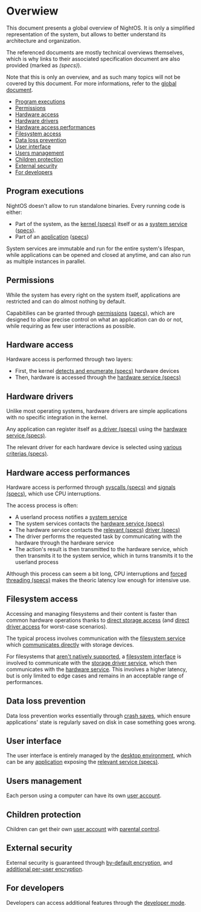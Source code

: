 # Overwiew

This document presents a global overview of NightOS. It is only a simplified representation of the system, but allows to better understand its architecture and organization.

The referenced documents are mostly technical overviews themselves, which is why links to their associated specification document are also provided (marked as _(specs)_).

Note that this is only an overview, and as such many topics will not be covered by this document. For more informations, refer to the [global document](../README.md).

- [Program executions](#program-executions)
- [Permissions](#permissions)
- [Hardware access](#hardware-access)
- [Hardware drivers](#hardware-drivers)
- [Hardware access performances](#hardware-access-performances)
- [Filesystem access](#filesystem-access)
- [Data loss prevention](#data-loss-prevention)
- [User interface](#user-interface)
- [Users management](#users-management)
- [Children protection](#children-protection)
- [External security](#external-security)
- [For developers](#for-developers)

## Program executions

NightOS doesn't allow to run standalone binaries. Every running code is either:

* Part of the system, as the [kernel (specs)](../specs/kernel/README.md) itself or as a [system service](services.md#system-services) ([specs](../specs/services/system/README.md)).
* Part of an [application](../concepts/applications.md) ([specs](../specs/applications-libraries.md))

System services are immutable and run for the entire system's lifespan, while applications can be opened and closed at anytime, and can also run as multiple instances in parallel.

## Permissions

While the system has every right on the system itself, applications are restricted and can do almost nothing by default.

Capabitilies can be granted through [permissions](../features/permissions.md) ([specs](../specs/permissions.md)), which are designed to allow precise control on what an application can do or not, while requiring as few user interactions as possible.

## Hardware access

Hardware access is performed through two layers:

* First, the kernel [detects and enumerate (specs)](../specs/kernel/hardware.md) hardware devices
* Then, hardware is accessed through the [hardware service (specs)](../specs/services/system/hw.md)

## Hardware drivers

Unlike most operating systems, hardware drivers are simple applications with no specific integration in the kernel.

Any application can register itself as [a driver (specs)](../specs/services/system/hw.md#drivers) using the [hardware service (specs)](../specs/services/system/hw.md).

The relevant driver for each hardware device is selected using [various criterias (specs)](../specs/services/system/hw.md#driver-selection).

## Hardware access performances

Hardware access is performed through [syscalls (specs)](../specs/kernel/syscalls.md) and [signals (specs)](../specs/kernel/signals.md), which use CPU interruptions. 

The access process is often:

* A userland process notifies a [system service](services.md#system-services)
* The system services contacts the [hardware service (specs)](../specs/services/system/hw.md)
* The hardware service contacts the [relevant (specs)](../specs/services/system/hw.md#driver-selection) [driver (specs)](../specs/services/system/hw.md#drivers)
* The driver performs the requested task by communicating with the hardware through the hardware service
* The action's result is then transmitted to the hardware service, which then transmits it to the system service, which in turns transmits it to the userland process

Although this process can seem a bit long, CPU interruptions and [forced threading (specs)](../specs/services.md#connections) makes the theoric latency low enough for intensive use.

## Filesystem access

Accessing and managing filesystems and their content is faster than common hardware operations thanks to [direct storage access](../specs/services/system/hw.md#direct-storage-access-for-sysfs) (and [direct driver access](../specs/services/system/hw.md#direct-driver-access-for-sysfs) for worst-case scenarios).

The typical process involves communication with the [filesystem service](../specs/services/system/fs.md) which [communicates directly](../specs/services/system/hw.md#direct-storage-access-for-sysfs) with storage devices.

For filesystems that [aren't natively supported](../specs/services/system/fs.md#list-of-natively-supported-filesystems), a [filesystem interface](../specs/services/integration/filesystem-interfaces.md) is involved to communicate with the [storage driver service](../specs/services/drivers/storage.md), which then communicates with the [hardware service](../specs/services/system/hw.md). This involves a higher latency, but is only limited to edge cases and remains in an acceptable range of performances.

## Data loss prevention

Data loss prevention works essentially through [crash saves](../features/crash-saves.md), which ensure applications' state is regularly saved on disk in case something goes wrong.

## User interface

The user interface is entirely managed by the [desktop environment](../ux/desktop-environment.md), which can be any [application](../concepts/applications.md) exposing the [relevant service (specs)](../specs/services/integration/desktop-environments.md).

## Users management

Each person using a computer can have its own [user account](../concepts/users.md).

## Children protection

Children can get their own [user account](../concepts/users.md) with [parental control](../features/parental-control.md).

## External security

External security is guaranteed through [by-default encryption](../features/encryption.md), and [additional per-user encryption](../features/encryption.md#per-user-encryption).

## For developers

Developers can access additional features through the [developer mode](dev-mode.md).